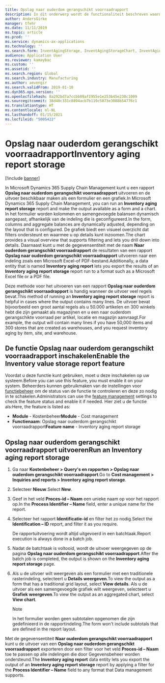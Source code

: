 ```yaml
---
title: Opslag naar ouderdom gerangschikt voorraadrapport
description: In dit onderwerp wordt de functionaliteit beschreven waarmee u een naar ouderdom gerangschikt voorraadrapport kunt uitvoeren en de uitvoer beschikbaar kunt maken als een formulier en een grafiek.
author: AndersGirke
manager: tfehr
ms.date: 11/11/2019
ms.topic: article
ms.prod: ''
ms.service: dynamics-ax-applications
ms.technology: ''
ms.search.form: InventAgingStorage, InventAgingStorageChart, InventAgingStorageDetails
audience: Application User
ms.reviewer: kamaybac
ms.custom: ''
ms.assetid: ''
ms.search.region: Global
ms.search.industry: Manufacturing
ms.author: aevengir
ms.search.validFrom: 2019-01-10
ms.dyn365.ops.version: ''
ms.openlocfilehash: 8a292bd7a7ccbb09af1955e1e253b45e230c1009
ms.sourcegitcommit: 38d40c331c8894acb7b119c5073e3088b54776c1
ms.translationtype: HT
ms.contentlocale: nl-NL
ms.lasthandoff: 01/15/2021
ms.locfileid: "5005422"
---
```

# <a name="inventory-aging-report-storage"></a><span data-ttu-id="5462a-103">Opslag naar ouderdom gerangschikt voorraadrapport</span><span class="sxs-lookup"><span data-stu-id="5462a-103">Inventory aging report storage</span></span>

[!include [banner](../includes/banner.md)]

<span data-ttu-id="5462a-104">In Microsoft Dynamics 365 Supply Chain Management kunt u een rapport **Opslag naar ouderdom gerangschikt voorraadrapport** uitvoeren en de uitvoer beschikbaar maken als een formulier en een grafiek.</span><span class="sxs-lookup"><span data-stu-id="5462a-104">In Microsoft Dynamics 365 Supply Chain Management, you can run an **Inventory aging report storage** report and make the output available as a form and a chart.</span></span> <span data-ttu-id="5462a-105">In het formulier worden kolommen en samengevoegde balansen dynamisch aangepast, afhankelijk van de indeling die is geconfigureerd.</span><span class="sxs-lookup"><span data-stu-id="5462a-105">In the form, columns and aggregate balances are dynamically adjusted, depending on the layout that is configured.</span></span> <span data-ttu-id="5462a-106">De grafiek biedt een visueel overzicht dat filters ondersteunt en waarmee u op details kunt inzoomen.</span><span class="sxs-lookup"><span data-stu-id="5462a-106">The chart provides a visual overview that supports filtering and lets you drill down into details.</span></span> <span data-ttu-id="5462a-107">Daarnaast kunt u met de gegevensentiteit met de naam **Naar ouderdom gerangschikt voorraadrapport** de resultaten van een rapport **Opslag naar ouderdom gerangschikt voorraadrapport** uitvoeren naar een indeling zoals een Microsoft Excel-of PDF-bestand.</span><span class="sxs-lookup"><span data-stu-id="5462a-107">Additionally, a data entity that is named **Inventory aging report** lets you export the results of an **Inventory aging report storage** report run to a format such as a Microsoft Excel file or a PDF file.</span></span>

<span data-ttu-id="5462a-108">Deze methode voor het uitvoeren van een rapport **Opslag naar ouderdom gerangschikt voorraadrapport** is handig wanneer de uitvoer veel regels bevat.</span><span class="sxs-lookup"><span data-stu-id="5462a-108">This method of running an **Inventory aging report storage** report is helpful in cases where the output contains many lines.</span></span> <span data-ttu-id="5462a-109">De uitvoer bevat bijvoorbeeld een groot aantal regels als u 50.000 artikelen en 300 winkels hebt die zijn gemaakt als magazijnen en u een naar ouderdom gerangschikte voorraad per artikel, locatie en magazijn aanvraagt.</span><span class="sxs-lookup"><span data-stu-id="5462a-109">For example, the output will contain many lines if you have 50,000 items and 300 stores that are created as warehouses, and you request inventory aging by item, site, and warehouse.</span></span>

## <a name="enable-the-inventory-value-storage-report-feature"></a><span data-ttu-id="5462a-110">De functie Opslag naar ouderdom gerangschikt voorraadrapport inschakelen</span><span class="sxs-lookup"><span data-stu-id="5462a-110">Enable the Inventory value storage report feature</span></span>

<span data-ttu-id="5462a-111">Voordat u deze functie kunt gebruiken, moet u deze inschakelen op uw systeem.</span><span class="sxs-lookup"><span data-stu-id="5462a-111">Before you can use this feature, you must enable it on your system.</span></span> <span data-ttu-id="5462a-112">Beheerders kunnen gebruikmaken van de instellingen voor [functiebeheer](../../fin-ops-core/fin-ops/get-started/feature-management/feature-management-overview.md) om de status van de functie te controleren en deze zo nodig in te schakelen.</span><span class="sxs-lookup"><span data-stu-id="5462a-112">Administrators can use the [feature management](../../fin-ops-core/fin-ops/get-started/feature-management/feature-management-overview.md) settings to check the feature status and enable it if needed.</span></span> <span data-ttu-id="5462a-113">Hier ziet u de functie als:</span><span class="sxs-lookup"><span data-stu-id="5462a-113">Here, the feature is listed as:</span></span>

- <span data-ttu-id="5462a-114">**Module** - Kostenbeheer</span><span class="sxs-lookup"><span data-stu-id="5462a-114">**Module** - Cost management</span></span>
- <span data-ttu-id="5462a-115">**Functienaam**: Opslag naar ouderdom gerangschikt voorraadrapport</span><span class="sxs-lookup"><span data-stu-id="5462a-115">**Feature name** - Inventory aging report storage</span></span>

## <a name="run-an-inventory-aging-report-storage"></a><span data-ttu-id="5462a-116">Opslag naar ouderdom gerangschikt voorraadrapport uitvoeren</span><span class="sxs-lookup"><span data-stu-id="5462a-116">Run an Inventory aging report storage</span></span>

1. <span data-ttu-id="5462a-117">Ga naar **Kostenbeheer \> Query's en rapporten \> Opslag naar ouderdom gerangschikt voorraadrapport**.</span><span class="sxs-lookup"><span data-stu-id="5462a-117">Go to **Cost management \> Inquiries and reports \> Inventory aging report storage**.</span></span>
1. <span data-ttu-id="5462a-118">Selecteer **Nieuw**.</span><span class="sxs-lookup"><span data-stu-id="5462a-118">Select **New**.</span></span>
1. <span data-ttu-id="5462a-119">Geef in het veld **Proces-id – Naam** een unieke naam op voor het rapport op.</span><span class="sxs-lookup"><span data-stu-id="5462a-119">In the **Process Identifier – Name** field, enter a unique name for the report.</span></span>
1. <span data-ttu-id="5462a-120">Selecteer het rapport **Identificatie-id** en filter het zo nodig.</span><span class="sxs-lookup"><span data-stu-id="5462a-120">Select the **Identification – ID** report, and filter it as you require.</span></span>

    <span data-ttu-id="5462a-121">De rapportuitvoering wordt altijd uitgevoerd in een batchtaak.</span><span class="sxs-lookup"><span data-stu-id="5462a-121">Report execution is always done in a batch job.</span></span>

1. <span data-ttu-id="5462a-122">Nadat de batchtaak is voltooid, wordt de uitvoer weergegeven op de pagina **Opslag naar ouderdom gerangschikt voorraadrapport**.</span><span class="sxs-lookup"><span data-stu-id="5462a-122">After the batch job is completed, the output is shown on the **Inventory aging report storage** page.</span></span>
1. <span data-ttu-id="5462a-123">Als u de uitvoer wilt weergeven als een formulier met een traditionele rasterindeling, selecteert u **Details weergeven**.</span><span class="sxs-lookup"><span data-stu-id="5462a-123">To view the output as a form that has a traditional grid layout, select **View details**.</span></span> <span data-ttu-id="5462a-124">Als u de uitvoer als een samengevoegde grafiek wilt weergeven, selecteert u **Grafiek weergeven**.</span><span class="sxs-lookup"><span data-stu-id="5462a-124">To view the output as an aggregated chart, select **View chart**.</span></span>

    > [!NOTE]
    > <span data-ttu-id="5462a-125">In het formulier worden geen subtotalen opgenomen die zijn gedefinieerd in de rapportindeling.</span><span class="sxs-lookup"><span data-stu-id="5462a-125">The form won't include subtotals that are defined in the report layout.</span></span>

<span data-ttu-id="5462a-126">Met de gegevensentiteit **Naar ouderdom gerangschikt voorraadrapport** kunt u de uitvoer van een **Opslag naar ouderdom gerangschikt voorraadrapport** exporteren door een filter voor het veld **Proces-id – Naam** toe te passen op alle indelingen die door Gegevensbeheer worden ondersteund.</span><span class="sxs-lookup"><span data-stu-id="5462a-126">The **Inventory aging report** data entity lets you export the output of an **Inventory aging report storage** report by applying a filter for the **Process Identifier – Name** field to any format that Data management supports.</span></span>
